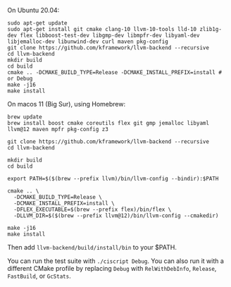 On Ubuntu 20.04:
```shell
sudo apt-get update
sudo apt-get install git cmake clang-10 llvm-10-tools lld-10 zlib1g-dev flex libboost-test-dev libgmp-dev libmpfr-dev libyaml-dev libjemalloc-dev libunwind-dev curl maven pkg-config
git clone https://github.com/kframework/llvm-backend --recursive
cd llvm-backend
mkdir build
cd build
cmake .. -DCMAKE_BUILD_TYPE=Release -DCMAKE_INSTALL_PREFIX=install # or Debug
make -j16
make install
```

On macos 11 (Big Sur), using Homebrew:
```shell
brew update
brew install boost cmake coreutils flex git gmp jemalloc libyaml llvm@12 maven mpfr pkg-config z3

git clone https://github.com/kframework/llvm-backend --recursive
cd llvm-backend

mkdir build
cd build

export PATH=$($(brew --prefix llvm)/bin/llvm-config --bindir):$PATH

cmake .. \
  -DCMAKE_BUILD_TYPE=Release \
  -DCMAKE_INSTALL_PREFIX=install \
  -DFLEX_EXECUTABLE=$(brew --prefix flex)/bin/flex \
  -DLLVM_DIR=$($(brew --prefix llvm@12)/bin/llvm-config --cmakedir)

make -j16
make install
```

Then add `llvm-backend/build/install/bin` to your $PATH.

You can run the test suite with `./ciscript Debug`. You can also run it with a different CMake profile by replacing `Debug` with `RelWithDebInfo`, `Release`, `FastBuild`, or `GcStats`.
